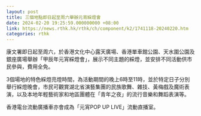 ```yaml
---
layout: post
title: 三個地點即日起至周六舉辦元宵綵燈會
date: 2024-02-20 19:25:59.000000000 +08:00
link: https://news.rthk.hk/rthk/ch/component/k2/1741118-20240220.htm
categories: rthk
---
```


康文署即日起至周六，於香港文化中心露天廣場、香港單車館公園、天水圍公園及銀座廣場舉辦「甲辰年元宵綵燈會」，展示不同主題的綵燈，並安排不同活動供市民參與，費用全免。
 
3個場地的特色綵燈亮燈時間，為活動期間的晚上6時至11時，並於特定日子分別舉行綵燈晚會，市民可觀賞湖北省演藝集團的民族歌舞、雜技、黃梅戲及魔術表演，以及本地年輕藝術家和地區團體在「青年之夜」的流行音樂和舞蹈表演等。

香港電台流動廣播車亦會成為「元宵POP UP LIVE」流動直播室。
